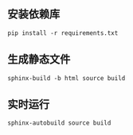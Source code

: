 ## 安装依赖库

```shell
pip install -r requirements.txt
```

## 生成静态文件

```shell
sphinx-build -b html source build
```

## 实时运行

```shell
sphinx-autobuild source build
```
